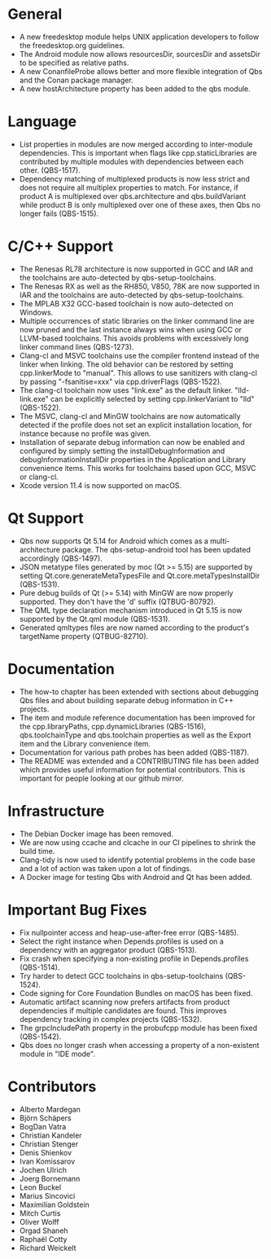 # General

* A new freedesktop module helps UNIX application developers to follow the
  freedesktop.org guidelines.
* The Android module now allows resourcesDir, sourcesDir and assetsDir to be
  specified as relative paths.
* A new ConanfileProbe allows better and more flexible integration of Qbs and
  the Conan package manager.
* A new hostArchitecture property has been added to the qbs module.


# Language

* List properties in modules are now merged according to inter-module
  dependencies. This is important when flags like cpp.staticLibraries are
  contributed by multiple modules with dependencies between each other.
  (QBS-1517).
* Dependency matching of multiplexed products is now less strict and does not
  require all multiplex properties to match. For instance, if product A is
  multiplexed over qbs.architecture and qbs.buildVariant while product B is only
  multiplexed over one of these axes, then Qbs no longer fails (QBS-1515).


# C/C++ Support

* The Renesas RL78 architecture is now supported in GCC and IAR and the
  toolchains are auto-detected by qbs-setup-toolchains.
* The Renesas RX as well as the RH850, V850, 78K are now supported in IAR and
  the toolchains are auto-detected by qbs-setup-toolchains.
* The MPLAB X32 GCC-based toolchain is now auto-detected on Windows.
* Multiple occurrences of static libraries on the linker command line are now
  pruned and the last instance always wins when using GCC or LLVM-based
  toolchains. This avoids problems with excessively long linker command lines
  (QBS-1273).
* Clang-cl and MSVC toolchains use the compiler frontend instead of the linker
  when linking. The old behavior can be restored by setting cpp.linkerMode to
  "manual". This allows to use sanitizers with clang-cl by passing
  "-fsanitise=xxx" via cpp.driverFlags (QBS-1522).
* The clang-cl toolchain now uses "link.exe" as the default linker.
  "lld-link.exe" can be explicitly selected by setting cpp.linkerVariant to
  "lld" (QBS-1522).
* The MSVC, clang-cl and MinGW toolchains are now automatically detected if the
  profile does not set an explicit installation location, for instance because
  no profile was given.
* Installation of separate debug information can now be enabled and configured
  by simply setting the installDebugInformation and debugInformationInstallDir
  properties in the Application and Library convenience items. This works for
  toolchains based upon GCC, MSVC or clang-cl.
* Xcode version 11.4 is now supported on macOS.


# Qt Support

* Qbs now supports Qt 5.14 for Android which comes as a multi-architecture
  package. The qbs-setup-android tool has been updated accordingly (QBS-1497).
* JSON metatype files generated by moc (Qt >= 5.15) are supported by setting
  Qt.core.generateMetaTypesFile and Qt.core.metaTypesInstallDir (QBS-1531).
* Pure debug builds of Qt (>= 5.14) with MinGW are now properly supported. They
  don't have the 'd' suffix (QTBUG-80792).
* The QML type declaration mechanism introduced in Qt 5.15 is now supported by
  the Qt.qml module (QBS-1531).
* Generated qmltypes files are now named according to the product's targetName
  property (QTBUG-82710).


# Documentation

* The how-to chapter has been extended with sections about debugging Qbs files
  and about building separate debug information in C++ projects.
* The item and module reference documentation has been improved for the
  cpp.libraryPaths, cpp.dynamicLibraries (QBS-1516), qbs.toolchainType and
  qbs.toolchain properties as well as the Export item and the Library
  convenience item.
* Documentation for various path probes has been added (QBS-1187).
* The README was extended and a CONTRIBUTING file has been added which provides
  useful information for potential contributors. This is important for people
  looking at our github mirror.


# Infrastructure

* The Debian Docker image has been removed.
* We are now using ccache and clcache in our CI pipelines to shrink the build
  time.
* Clang-tidy is now used to identify potential problems in the code base and a
  lot of action was taken upon a lot of findings.
* A Docker image for testing Qbs with Android and Qt has been added.


# Important Bug Fixes

* Fix nullpointer access and heap-use-after-free error (QBS-1485).
* Select the right instance when Depends.profiles is used on a dependency with
  an aggregator product (QBS-1513).
* Fix crash when specifying a non-existing profile in Depends.profiles
  (QBS-1514).
* Try harder to detect GCC toolchains in qbs-setup-toolchains (QBS-1524).
* Code signing for Core Foundation Bundles on macOS has been fixed.
* Automatic artifact scanning now prefers artifacts from product dependencies if
  multiple candidates are found. This improves dependency tracking in complex
  projects (QBS-1532).
* The grpcIncludePath property in the probufcpp module has been fixed
  (QBS-1542).
* Qbs does no longer crash when accessing a property of a non-existent module in
  "IDE mode".


# Contributors

* Alberto Mardegan
* Björn Schäpers
* BogDan Vatra
* Christian Kandeler
* Christian Stenger
* Denis Shienkov
* Ivan Komissarov
* Jochen Ulrich
* Joerg Bornemann
* Leon Buckel
* Marius Sincovici
* Maximilian Goldstein
* Mitch Curtis
* Oliver Wolff
* Orgad Shaneh
* Raphaël Cotty
* Richard Weickelt
